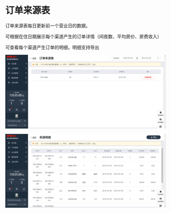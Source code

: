 # 订单来源表

订单来源表每日更新前一个营业日的数据。

可根据在住日期展示每个渠道产生的订单详情（间夜数、平均房价、房费收入）

可查看每个渠道产生订单的明细，明细支持导出

![](../../../.gitbook/assets/image%20%2851%29.png)

![](../../../.gitbook/assets/image%20%2829%29.png)



